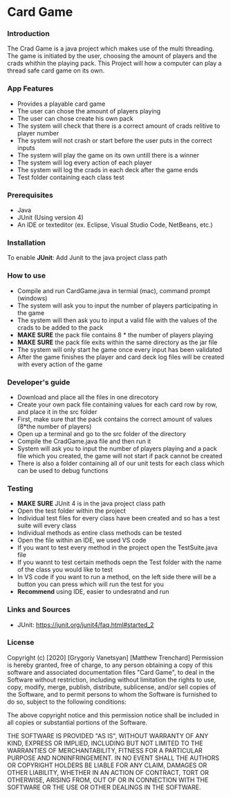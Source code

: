 # Card Game

### Introduction
The Crad Game is a java project which makes use of the multi threading. The game is initiated by
the user, choosing the amount of players and the crads whithin the playing pack. This Project will
how a computer can play a thread safe card game on its own.
### App Features
- Provides a playable card game 
- The user can chose the amount of players playing 
- The user can chose create his own pack 
- The system will check that there is a correct amount of crads relitive to player number  
- The system will not crash or start before the user puts in the correct inputs
- The system will play the game on its own untill there is a winner
- The system will log every action of each player
- The system will log the crads in each deck after the game ends
- Test folder containing each class test

### Prerequisites
  - Java
  - JUnit (Using version 4)
  - An IDE or texteditor (ex. Eclipse, Visual Studio Code, NetBeans, etc.)
  
### Installation
To enable **JUnit**:
Add Junit to the java project class path

### How to use
- Compile and run CardGame.java in termial (mac), command prompt (windows)
- The system will ask you to input the number of players participating in the game
- The system will then ask you to input a valid file with the values of the crads to be added to the pack
- **MAKE SURE** the pack file contains 8 * the number of players playing
- **MAKE SURE** the pack file exits within the same directory as the jar file
- The system will only start he game once every input has been validated
- After the game finishes the player and card deck log files will be created with every action of the game

### Developer's guide
- Download and place all the files in one direcotory
- Create your own pack file containing values for each card row by row, and place it in the src folder
- First, make sure that the pack contains the correct amount of values (8*the number of players)
- Open up a terminal and go to the src folder of the directory 
- Compile the CradGame.java file and then run it
- System will ask you to input the number of players playing and a pack file which you created, the game will not start if pack cannot be created
- There is also a folder containing all of our unit tests for each class which can be used to debug functions

### Testing 
- **MAKE SURE** JUnit 4 is in the java project class path
- Open the test folder within the project
- Individual test files for every class have been created and so has a test suite will every class
- Individual methods as entire class methods can be tested
- Open the file within an IDE, we used VS code
- If you want to test every method in the project open the TestSuite.java file 
- If you wannt to test certain methods oepn the Test folder with the name of the class you would like to test
- In VS code if you want to run a method, on the left side there will be a button you can press which will run the test for you
- **Recommend** using IDE, easier to undesratnd and run

### Links and Sources
- JUnit: https://junit.org/junit4/faq.html#started_2

### License
Copyright (c) [2020] [Grygoriy Vanetsyan] [Matthew Trenchard]
Permission is hereby granted, free of charge, to any person obtaining a copy
of this software and associated documentation files "Card Game", to deal
in the Software without restriction, including without limitation the rights
to use, copy, modify, merge, publish, distribute, sublicense, and/or sell
copies of the Software, and to permit persons to whom the Software is
furnished to do so, subject to the following conditions:

The above copyright notice and this permission notice shall be included in all
copies or substantial portions of the Software.

THE SOFTWARE IS PROVIDED "AS IS", WITHOUT WARRANTY OF ANY KIND, EXPRESS OR
IMPLIED, INCLUDING BUT NOT LIMITED TO THE WARRANTIES OF MERCHANTABILITY,
FITNESS FOR A PARTICULAR PURPOSE AND NONINFRINGEMENT. IN NO EVENT SHALL THE
AUTHORS OR COPYRIGHT HOLDERS BE LIABLE FOR ANY CLAIM, DAMAGES OR OTHER
LIABILITY, WHETHER IN AN ACTION OF CONTRACT, TORT OR OTHERWISE, ARISING FROM,
OUT OF OR IN CONNECTION WITH THE SOFTWARE OR THE USE OR OTHER DEALINGS IN THE
SOFTWARE.


   
